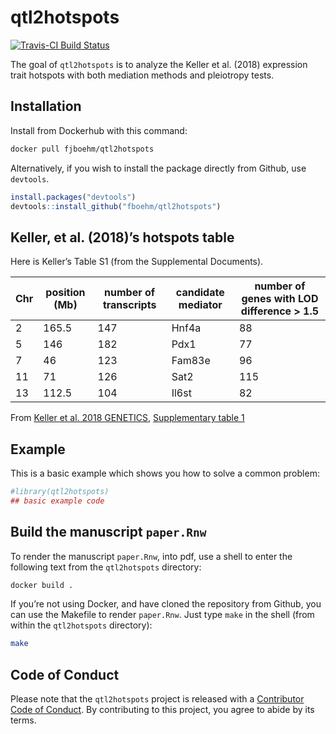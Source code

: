 
<!-- README.md is generated from README.Rmd. Please edit that file -->

# qtl2hotspots

<!-- badges: start -->

[![Travis-CI Build
Status](https://travis-ci.org/fboehm/qtl2hotspots.svg?branch=master)](https://travis-ci.org/fboehm/qtl2hotspots)

<!-- badges: end -->

The goal of `qtl2hotspots` is to analyze the Keller et al. (2018)
expression trait hotspots with both mediation methods and pleiotropy
tests.

## Installation

Install from Dockerhub with this command:

``` bash
docker pull fjboehm/qtl2hotspots
```

Alternatively, if you wish to install the package directly from Github,
use `devtools`.

``` r
install.packages("devtools")
devtools::install_github("fboehm/qtl2hotspots")
```

## Keller, et al. (2018)’s hotspots table

Here is Keller’s Table S1 (from the Supplemental
Documents).

| Chr | position (Mb) | number of transcripts | candidate mediator | number of genes with LOD difference \> 1.5 |
| --- | ------------- | --------------------- | ------------------ | ------------------------------------------ |
| 2   | 165.5         | 147                   | Hnf4a              | 88                                         |
| 5   | 146           | 182                   | Pdx1               | 77                                         |
| 7   | 46            | 123                   | Fam83e             | 96                                         |
| 11  | 71            | 126                   | Sat2               | 115                                        |
| 13  | 112.5         | 104                   | Il6st              | 82                                         |

From [Keller et al. 2018
GENETICS](https://www.genetics.org/content/209/1/335), [Supplementary
table 1](https://figshare.com/articles/Supplemental_Material_for_Attie_et_al_2018_in_review_/5977459)

## Example

This is a basic example which shows you how to solve a common problem:

``` r
#library(qtl2hotspots)
## basic example code
```

## Build the manuscript `paper.Rnw`

To render the manuscript `paper.Rnw`, into pdf, use a shell to enter the
following text from the `qtl2hotspots` directory:

``` bash
docker build .
```

If you’re not using Docker, and have cloned the repository from Github,
you can use the Makefile to render `paper.Rnw`. Just type `make` in the
shell (from within the `qtl2hotspots` directory):

``` bash
make
```

## Code of Conduct

Please note that the `qtl2hotspots` project is released with a
[Contributor Code of Conduct](.github/CODE_OF_CONDUCT.md). By
contributing to this project, you agree to abide by its terms.
